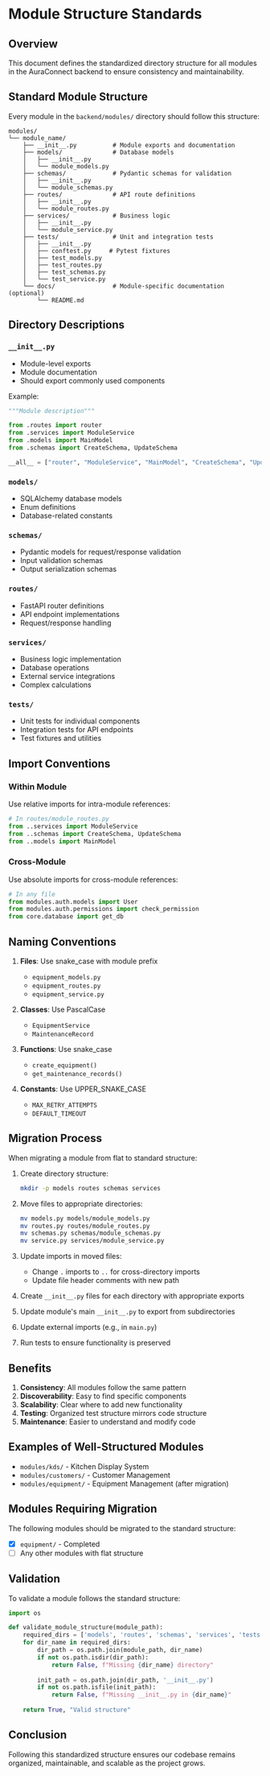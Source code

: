 # Module Structure Standards

## Overview

This document defines the standardized directory structure for all modules in the AuraConnect backend to ensure consistency and maintainability.

## Standard Module Structure

Every module in the `backend/modules/` directory should follow this structure:

```
modules/
└── module_name/
    ├── __init__.py          # Module exports and documentation
    ├── models/              # Database models
    │   ├── __init__.py
    │   └── module_models.py
    ├── schemas/             # Pydantic schemas for validation
    │   ├── __init__.py
    │   └── module_schemas.py
    ├── routes/              # API route definitions
    │   ├── __init__.py
    │   └── module_routes.py
    ├── services/            # Business logic
    │   ├── __init__.py
    │   └── module_service.py
    ├── tests/               # Unit and integration tests
    │   ├── __init__.py
    │   ├── conftest.py     # Pytest fixtures
    │   ├── test_models.py
    │   ├── test_routes.py
    │   ├── test_schemas.py
    │   └── test_service.py
    └── docs/                # Module-specific documentation (optional)
        └── README.md
```

## Directory Descriptions

### `__init__.py`
- Module-level exports
- Module documentation
- Should export commonly used components

Example:
```python
"""Module description"""

from .routes import router
from .services import ModuleService
from .models import MainModel
from .schemas import CreateSchema, UpdateSchema

__all__ = ["router", "ModuleService", "MainModel", "CreateSchema", "UpdateSchema"]
```

### `models/`
- SQLAlchemy database models
- Enum definitions
- Database-related constants

### `schemas/`
- Pydantic models for request/response validation
- Input validation schemas
- Output serialization schemas

### `routes/`
- FastAPI router definitions
- API endpoint implementations
- Request/response handling

### `services/`
- Business logic implementation
- Database operations
- External service integrations
- Complex calculations

### `tests/`
- Unit tests for individual components
- Integration tests for API endpoints
- Test fixtures and utilities

## Import Conventions

### Within Module
Use relative imports for intra-module references:
```python
# In routes/module_routes.py
from ..services import ModuleService
from ..schemas import CreateSchema, UpdateSchema
from ..models import MainModel
```

### Cross-Module
Use absolute imports for cross-module references:
```python
# In any file
from modules.auth.models import User
from modules.auth.permissions import check_permission
from core.database import get_db
```

## Naming Conventions

1. **Files**: Use snake_case with module prefix
   - `equipment_models.py`
   - `equipment_routes.py`
   - `equipment_service.py`

2. **Classes**: Use PascalCase
   - `EquipmentService`
   - `MaintenanceRecord`

3. **Functions**: Use snake_case
   - `create_equipment()`
   - `get_maintenance_records()`

4. **Constants**: Use UPPER_SNAKE_CASE
   - `MAX_RETRY_ATTEMPTS`
   - `DEFAULT_TIMEOUT`

## Migration Process

When migrating a module from flat to standard structure:

1. Create directory structure:
   ```bash
   mkdir -p models routes schemas services
   ```

2. Move files to appropriate directories:
   ```bash
   mv models.py models/module_models.py
   mv routes.py routes/module_routes.py
   mv schemas.py schemas/module_schemas.py
   mv service.py services/module_service.py
   ```

3. Update imports in moved files:
   - Change `.` imports to `..` for cross-directory imports
   - Update file header comments with new path

4. Create `__init__.py` files for each directory with appropriate exports

5. Update module's main `__init__.py` to export from subdirectories

6. Update external imports (e.g., in `main.py`)

7. Run tests to ensure functionality is preserved

## Benefits

1. **Consistency**: All modules follow the same pattern
2. **Discoverability**: Easy to find specific components
3. **Scalability**: Clear where to add new functionality
4. **Testing**: Organized test structure mirrors code structure
5. **Maintenance**: Easier to understand and modify code

## Examples of Well-Structured Modules

- `modules/kds/` - Kitchen Display System
- `modules/customers/` - Customer Management
- `modules/equipment/` - Equipment Management (after migration)

## Modules Requiring Migration

The following modules should be migrated to the standard structure:
- [x] `equipment/` - Completed
- [ ] Any other modules with flat structure

## Validation

To validate a module follows the standard structure:

```python
import os

def validate_module_structure(module_path):
    required_dirs = ['models', 'routes', 'schemas', 'services', 'tests']
    for dir_name in required_dirs:
        dir_path = os.path.join(module_path, dir_name)
        if not os.path.isdir(dir_path):
            return False, f"Missing {dir_name} directory"
        
        init_path = os.path.join(dir_path, '__init__.py')
        if not os.path.isfile(init_path):
            return False, f"Missing __init__.py in {dir_name}"
    
    return True, "Valid structure"
```

## Conclusion

Following this standardized structure ensures our codebase remains organized, maintainable, and scalable as the project grows.